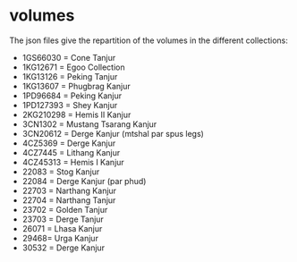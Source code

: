 # volumes

The json files give the repartition of the volumes in the different collections:

- 1GS66030 = Cone Tanjur
- 1KG12671 = Egoo Collection
- 1KG13126 = Peking Tanjur
- 1KG13607 = Phugbrag Kanjur
- 1PD96684 = Peking Kanjur
- 1PD127393 = Shey Kanjur
- 2KG210298 = Hemis II Kanjur
- 3CN1302 = Mustang Tsarang Kanjur
- 3CN20612 = Derge Kanjur (mtshal par spus legs)
- 4CZ5369 = Derge Kanjur
- 4CZ7445 = Lithang Kanjur
- 4CZ45313 = Hemis I Kanjur
- 22083 = Stog Kanjur
- 22084 = Derge Kanjur (par phud)
- 22703 = Narthang Kanjur
- 22704 = Narthang Tanjur
- 23702 = Golden Tanjur
- 23703 = Derge Tanjur
- 26071 = Lhasa Kanjur
- 29468= Urga Kanjur
- 30532 = Derge Kanjur
